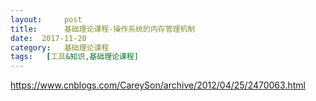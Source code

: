 ```yaml
---
layout:     post
title:      基础理论课程-操作系统的内存管理机制
date:  2017-11-20
category:   基础理论课程
tags:   [工具&知识,基础理论课程]
---
```

https://www.cnblogs.com/CareySon/archive/2012/04/25/2470063.html